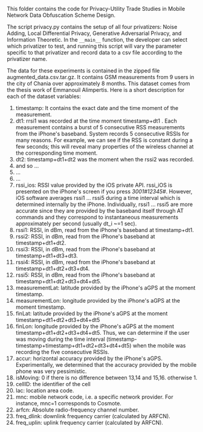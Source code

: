 This folder contains the code for Privacy-Utility Trade Studies in Mobile Network Data Obfuscation Scheme Design.

The script privacy.py contains the setup of all four privatizers: Noise Adding, Local Differential Privacy, Generative Adversarial Privacy, and Information Theoretic. In the `__main__` function, the developer can select which privatizer to test, and running this script will vary the parameter specific to that privatizer and record data to a csv file according to the privatizer name.

The data for these experiments is contained in the zipped file augmented\_data.csv.tar.gz. It contains GSM measurements from 9 users in the city of Chania over approximately 8 months. This dataset comes from the thesis work of  Emmanouil Alimpertis. Here is a short description for each of the dataset variables:

1. timestamp: It contains the exact date and the time moment of the measurement.
2. dt1: rrsi1 was recorded at the time moment timestamp+dt1 . Each measurement contains a burst of 5 consecutive RSS measurements from the iPhone's baseband. System records 5 consecutive RSSIs for many reasons. For example, we can see if the RSS is constant during a few seconds; this will reveal many properties of the wireless channel at the corresponding time moment.
3. dt2: timestamp+dt1+dt2 was the moment when the rssi2 was recorded.
4. and so ...
5. ...
6. ...
7. rssi\_ios: RSSI value provided by the iOS private API. rssi\_iOS is presented on the iPhone's screen if you press *3001#12345#*. However, iOS software averages rssi1 ... rssi5 during a time interval which is determined internally by the iPhone. Individually, rssi1 ... rssi5 are more accurate since they are provided by the baseband itself through AT commands and they correspond to instantaneous measurements approximately per second (usually dt\_i ~=1 sec).
8. rssi1: RSSI, in dBm, read from the iPhone's baseband at timestamp+dt1.
9. rssi2: RSSI, in dBm, read from the iPhone's baseband at timestamp+dt1+dt2.
10. rssi3: RSSI, in dBm, read from the iPhone's baseband at timestamp+dt1+dt3+dt3.
11. rssi4: RSSI, in dBm, read from the iPhone's baseband at timestamp+dt1+dt2+dt3+dt4.
12. rssi5: RSSI, in dBm, read from the iPhone's baseband at timestamp+dt1+dt2+dt3+dt4+dt5.
13. measurementLat: latitude provided by the iPhone's aGPS at the moment timestamp.
14. measurementLon: longitude provided by the iPhone's aGPS at the moment timestamp.
15. finLat: latitude provided by the iPhone's aGPS at the moment timestamp+dt1+dt2+dt3+dt4+dt5
16. finLon: longitude provided by the iPhone's aGPS at the moment timestamp+dt1+dt2+dt3+dt4+dt5. Thus, we can determine if the user was moving during the time interval (timestamp-timestamp+timestamp+dt1+dt2+dt3+dt4+dt5) when the mobile was recording the five consecutive RSSIs.
17.  accur: horizontal accuracy provided by the iPhone's aGPS. Experimentally, we determined that the accuracy provided by the mobile phone was very pessimistic.
18. isMoving: 0 if there is no difference between 13,14 and 15,16. otherwise 1.
19. cellID: the identifier of the cell
19. lac: location area code.
20. mnc: mobile network code, i.e. a specific network provider. For instance, mnc=1 corresponds to Cosmote.
21. arfcn: Absolute radio-frequency channel number.
22. freq\_dlink: downlink frequency carrier (calculated by ARFCN).
23. freq\_uplin: uplink frequency carrier (calculated by ARFCN).
